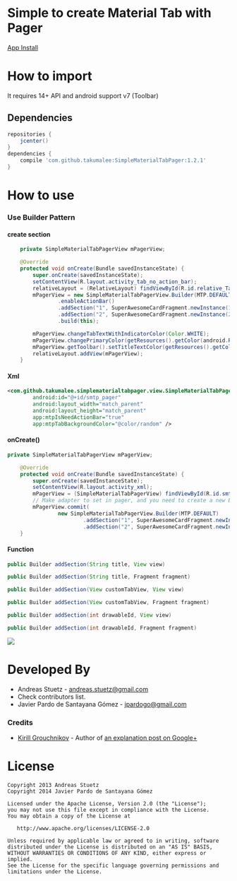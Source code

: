 # Simple to create Material Tab with Pager

[App Install](https://play.google.com/store/apps/details?id=com.github.takumalee.simplematerialpager)

# How to import

It requires 14+ API and android support v7 (Toolbar)

## Dependencies
```gradle
repositories {
	jcenter()
}
dependencies {
    compile 'com.github.takumalee:SimpleMaterialTabPager:1.2.1'
}
```

# How to use

### Use Builder Pattern
#### create section
```java
	private SimpleMaterialTabPagerView mPagerView;

	@Override
    protected void onCreate(Bundle savedInstanceState) {
        super.onCreate(savedInstanceState);
        setContentView(R.layout.activity_tab_no_action_bar);
        relativeLayout = (RelativeLayout) findViewById(R.id.relative_TabNoActionBarSample);
        mPagerView = new SimpleMaterialTabPagerView.Builder(MTP.DEFAULT)
                .enableActionBar()
                .addSection("1", SuperAwesomeCardFragment.newInstance(1))
                .addSection("2", SuperAwesomeCardFragment.newInstance(2))
                .build(this);

        mPagerView.changeTabTextWithIndicatorColor(Color.WHITE);
        mPagerView.changePrimaryColor(getResources().getColor(android.R.color.holo_blue_bright));
        mPagerView.getToolbar().setTitleTextColor(getResources().getColor(android.R.color.white));
        relativeLayout.addView(mPagerView);
    }
```

#### Xml

```xml
<com.github.takumalee.simplematerialtabpager.view.SimpleMaterialTabPagerView
        android:id="@+id/smtp_pager"
        android:layout_width="match_parent"
        android:layout_height="match_parent"
        app:mtpIsNeedActionBar="true"
        app:mtpTabBackgroundColor="@color/random" />
```

#### onCreate()

```java
private SimpleMaterialTabPagerView mPagerView;

    @Override
    protected void onCreate(Bundle savedInstanceState) {
        super.onCreate(savedInstanceState);
        setContentView(R.layout.activity_xml);
        mPagerView = (SimpleMaterialTabPagerView) findViewById(R.id.smtp_pager);
        // Make adapter to set in pager, and you need to create a new Builder to add section.
        mPagerView.commit(
                new SimpleMaterialTabPagerView.Builder(MTP.DEFAULT)
                        .addSection("1", SuperAwesomeCardFragment.newInstance(1))
                        .addSection("2", SuperAwesomeCardFragment.newInstance(2)));
    }
```

#### Function

```java
public Builder addSection(String title, View view)

public Builder addSection(String title, Fragment fragment)

public Builder addSection(View customTabView, View view)

public Builder addSection(View customTabView, Fragment fragment)

public Builder addSection(int drawableId, View view)

public Builder addSection(int drawableId, Fragment fragment)
``` 

![](http://i.imgur.com/C734q5F.png)



# Developed By

 * Andreas Stuetz - <andreas.stuetz@gmail.com>
 * Check contributors list.
 * Javier Pardo de Santayana Gómez - <jpardogo@gmail.com>

### Credits

 * [Kirill Grouchnikov](https://plus.google.com/108761828584265913206/posts) - Author of [an explanation post on Google+](https://plus.google.com/108761828584265913206/posts/Cwk7joBV3AC)


# License

    Copyright 2013 Andreas Stuetz
    Copyright 2014 Javier Pardo de Santayana Gómez

    Licensed under the Apache License, Version 2.0 (the "License");
    you may not use this file except in compliance with the License.
    You may obtain a copy of the License at

       http://www.apache.org/licenses/LICENSE-2.0

    Unless required by applicable law or agreed to in writing, software
    distributed under the License is distributed on an "AS IS" BASIS,
    WITHOUT WARRANTIES OR CONDITIONS OF ANY KIND, either express or implied.
    See the License for the specific language governing permissions and
    limitations under the License.